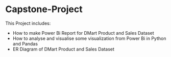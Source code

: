 # Capstone-Project
This Project includes:
  - How to make Power Bi Report for DMart Product and Sales Dataset
  - How to analyse and visualise some visualization from Power Bi in Python and Pandas
  - ER Diagram of DMart Product and Sales Dataset
